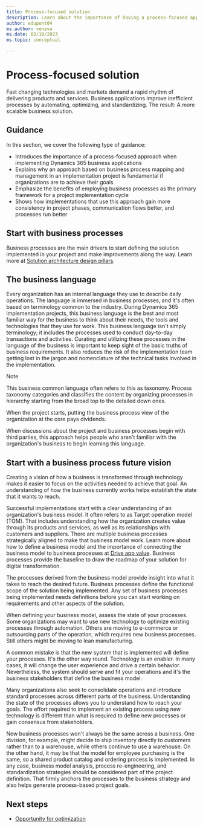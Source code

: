 ```yaml
---
title: Process-focused solution
description: Learn about the importance of having a process-focused approach to the implementation process. Find information on how to find opportunities for optimization, how to define the scope of the implementation with requirements, and how to create a process-centric implementation lifecycle.
author: edupont04
ms.author: veneva
ms.date: 03/10/2023
ms.topic: conceptual

---
```


# Process-focused solution

<!-- Chapter 7-->Fast changing technologies and markets demand a rapid rhythm of delivering products and services. Business applications improve inefficient processes by automating, optimizing, and standardizing. The result: A more scalable business solution.

## Guidance

In this section, we cover the following type of guidance:

- Introduces the importance of a process-focused approach when implementing Dynamics 365 business applications  
- Explains why an approach based on business process mapping and management in an implementation project is fundamental if organizations are to achieve their goals  
- Emphasize the benefits of employing business processes as the primary framework for a project implementation cycle  
- Shows how implementations that use this approach gain more consistency in project phases, communication flows better, and processes run better  

## Start with business processes

Business processes are the main drivers to start defining the solution implemented in your project and make improvements along the way. Learn more at [Solution architecture design pillars](solution-architecture-design-pillars.md).  

## The business language

Every organization has an internal language they use to describe daily operations. The language is immersed in business processes, and it's often based on terminology common to the industry. During Dynamics 365 implementation projects, this business language is the best and most familiar way for the business to think about their needs, the tools and technologies that they use for work. This business language isn't simply terminology; it includes the processes used to conduct day-to-day transactions and activities. Curating and utilizing these processes in the language of the business is important to keep sight of the basic truths of business requirements. It also reduces the risk of the implementation team getting lost in the jargon and nomenclature of the technical tasks involved in the implementation.

> [!NOTE]
> This business common language often refers to this as taxonomy. Process taxonomy categories and classifies the content by organizing processes in hierarchy starting from the broad top to the detailed down ones.

When the project starts, putting the business process view of the organization at the core pays dividends.

When discussions about the project and business processes begin with third parties, this approach helps people who aren't familiar with the organization's business to begin learning this language.

## Start with a business process future vision

Creating a vision of how a business is transformed through technology makes it easier to focus on the activities needed to achieve that goal. An understanding of how the business currently works helps establish the state that it wants to reach.

Successful implementations start with a clear understanding of an organization's business model. It often refers to as Target operation model (TOM). That includes understanding how the organization creates value through its products and services, as well as its relationships with customers and suppliers. There are multiple business processes strategically aligned to make that business model work. Learn more about how to define a business model and the importance of connecting the business model to business processes at [Drive app value](drive-app-value.md). Business processes provide the baseline to draw the roadmap of your solution for digital transformation.

The processes derived from the business model provide insight into what it takes to reach the desired future. Business processes define the functional scope of the solution being implemented. Any set of business processes being implemented needs definitions before you can start working on requirements and other aspects of the solution.

When defining your business model, assess the state of your processes. Some organizations may want to use new technology to optimize existing processes through automation. Others are moving to e-commerce or outsourcing parts of the operation, which requires new business processes. Still others might be moving to lean manufacturing.

A common mistake is that the new system that is implemented will define your processes. It's the other way round. Technology is an enabler. In many cases, it will change the user experience and drive a certain behavior. Nevertheless, the system should serve and fit your operations and it's the business stakeholders that define the business model.

Many organizations also seek to consolidate operations and introduce standard processes across different parts of the business. Understanding the state of the processes allows you to understand how to reach your goals. The effort required to implement an existing process using new technology is different than what is required to define new processes or gain consensus from stakeholders.

New business processes won't always be the same across a business. One division, for example, might decide to ship inventory directly to customers rather than to a warehouse, while others continue to use a warehouse. On the other hand, it may be that the model for employee purchasing is the same, so a shared product catalog and ordering process is implemented. In any case, business model analysis, process re-engineering, and standardization strategies should be considered part of the project definition. That firmly anchors the processes to the business strategy and also helps generate process-based project goals.

## Next steps

- [Opportunity for optimization](process-focused-solution-opportunity-optimization.md)  

<!--## OLD Quick links

- Access the chapter > [Process-focused solution](https://aka.ms/d365-chapter-process-focused-solution)

- Access the case study > [The journey to a process-focused solution](https://aka.ms/d365-case-study-process-focused-solution)

- Access the checklist > [Process-focused solution Success by Design checklist](https://aka.ms/d365-checklist-process-focused-solution)

- Access the implementation guide > [Implementation guide](https://aka.ms/D365ImplementationGuide)-->
